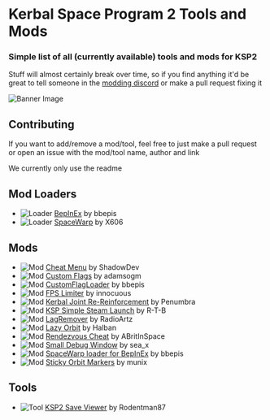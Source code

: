 # Kerbal Space Program 2 Tools and Mods
### Simple list of all (currently available) tools and mods for KSP2
Stuff will almost certainly break over time, so if you find anything it'd be great to tell someone in the [modding discord](https://discord.gg/3D7Yj9SJ8n) or make a pull request fixing it

![Banner Image](https://i.imgur.com/TURXsC7.jpg)

## Contributing
If you want to add/remove a mod/tool, feel free to just make a pull request or open an issue with the mod/tool name, author and link

We currently only use the readme

## Mod Loaders
- ![Loader](https://img.shields.io/badge/Loader-.-yellow) [BepInEx](https://spacedock.info/mod/3255/BepInEx%20for%20KSP%202) by bbepis
- ![Loader](https://img.shields.io/badge/Loader-.-yellow) [SpaceWarp](https://github.com/X606/SpaceWarp) by X606

## Mods

- ![Mod](https://img.shields.io/badge/Mod-.-green) [Cheat Menu](https://spacedock.info/mod/3266/Cheats%20Menu) by ShadowDev
- ![Mod](https://img.shields.io/badge/Mod-.-green) [Custom Flags](https://spacedock.info/mod/3262/Custom%20Flags) by adamsogm
- ![Mod](https://img.shields.io/badge/Mod-.-green) [CustomFlagLoader](https://forum.kerbalspaceprogram.com/index.php?/topic/212988-customflagloader-load-custom-flags/) by bbepis
- ![Mod](https://img.shields.io/badge/Mod-.-green) [FPS Limiter](https://spacedock.info/mod/3259/FPS%20Limiter) by innocuous
- ![Mod](https://img.shields.io/badge/Mod-.-green) [Kerbal Joint Re-Reinforcement](https://github.com/penumbra779/Kerbal-Joint-Re-Reinforcement) by Penumbra
- ![Mod](https://img.shields.io/badge/Mod-.-green) [KSP Simple Steam Launch](https://github.com/R-T-B/KSSL) by R-T-B
- ![Mod](https://img.shields.io/badge/Mod-.-green) [LagRemover](https://spacedock.info/mod/3256/LagRemover) by RadioArtz
- ![Mod](https://img.shields.io/badge/Mod-.-green) [Lazy Orbit](https://spacedock.info/mod/3258/Lazy%20Orbit) by Halban
- ![Mod](https://img.shields.io/badge/Mod-.-green) [Rendezvous Cheat](https://github.com/ABritInSpace/RendezvousCheat-KSP2) by ABritInSpace
- ![Mod](https://img.shields.io/badge/Mod-.-green) [Small Debug Window](https://spacedock.info/mod/3263/Small%20Debug%20Window) by sea_x
- ![Mod](https://img.shields.io/badge/Mod-.-green) [SpaceWarp loader for BepInEx](https://spacedock.info/mod/3265/SpaceWarp%20loader%20for%20BepInEx) by bbepis
- ![Mod](https://img.shields.io/badge/Mod-.-green) [Sticky Orbit Markers](https://spacedock.info/mod/3264/Sticky%20Orbit%20Markers) by munix

## Tools
- ![Tool](https://img.shields.io/badge/Tool-.-red) [KSP2 Save Viewer](https://ksp-2-save-viewer.likesdinosaurs.com/) by Rodentman87
